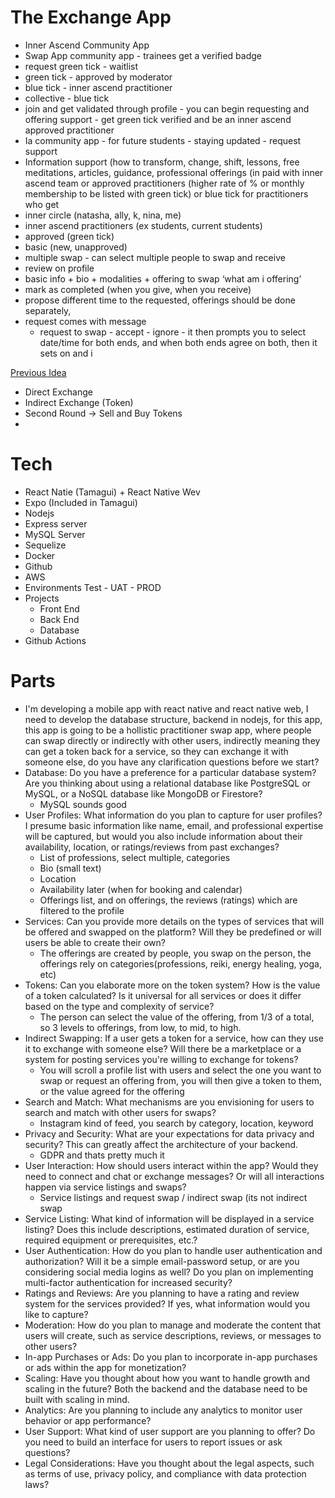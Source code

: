 # The Exchange App

- Inner Ascend Community App
- Swap App community app - trainees get a verified badge
- request green tick - waitlist
- green tick - approved by moderator
- blue tick - inner ascend practitioner
- collective - blue tick
- join and get validated through profile - you can begin requesting and offering support - get green tick verified and be an inner ascend approved practitioner
- Ia community app - for future students - staying updated - request support
- Information support (how to transform, change, shift, lessons, free meditations, articles, guidance, professional offerings (in paid with inner ascend team or approved practitioners (higher rate of % or monthly membership to be listed with green tick) or blue tick for practitioners who get
- inner circle (natasha, ally, k, nina, me)
- inner ascend practitioners (ex students, current students)
- approved (green tick)
- basic (new, unapproved)
- multiple swap - can select multiple people to swap and receive
- review on profile
- basic info + bio + modalities + offering to swap ‘what am i offering’
- mark as completed (when you give, when you receive)
- propose different time to the requested, offerings should be done separately,
- request comes with message
    - request to swap - accept - ignore - it then prompts you to select date/time for both ends, and when both ends agree on both, then it sets on and i

[Previous Idea](The%20Exchange%20App%2058a9d5972f0b42e18a72205a723e8d91/Previous%20Idea%20797017a34a64454eb0ee4606b8e6b076.md)

- Direct Exchange
- Indirect Exchange (Token)
- Second Round → Sell and Buy Tokens
- 

# Tech

- React Natie (Tamagui) + React Native Wev
- Expo (Included in Tamagui)
- Nodejs
- Express server
- MySQL Server
- Sequelize
- Docker
- Github
- AWS
- Environments Test - UAT - PROD
- Projects
    - Front End
    - Back End
    - Database
- Github Actions

# Parts

- I'm developing a mobile app with react native and react native web, I need to develop the database structure, backend in nodejs, for this app, this app is going to be a hollistic practitioner swap app, where people can swap directly or indirectly with other users, indirectly meaning they can get a token back for a service, so they can exchange it with someone else, do you have any clarification questions before we start?
- Database: Do you have a preference for a particular database system? Are you thinking about using a relational database like PostgreSQL or MySQL, or a NoSQL database like MongoDB or Firestore?
    - MySQL sounds good
- User Profiles: What information do you plan to capture for user profiles? I presume basic information like name, email, and professional expertise will be captured, but would you also include information about their availability, location, or ratings/reviews from past exchanges?
    - List of professions, select multiple, categories
    - Bio (small text)
    - Location
    - Availability later (when for booking and calendar)
    - Offerings list, and on offerings, the reviews (ratings) which are filtered to the profile
- Services: Can you provide more details on the types of services that will be offered and swapped on the platform? Will they be predefined or will users be able to create their own?
    - The offerings are created by people, you swap on the person, the offerings rely on categories(professions, reiki, energy healing, yoga, etc)
- Tokens: Can you elaborate more on the token system? How is the value of a token calculated? Is it universal for all services or does it differ based on the type and complexity of service?
    - The person can select the value of the offering, from 1/3 of a total, so 3 levels to offerings, from low, to mid, to high.
- Indirect Swapping: If a user gets a token for a service, how can they use it to exchange with someone else? Will there be a marketplace or a system for posting services you're willing to exchange for tokens?
    - You will scroll a profile list with users and select the one you want to swap or request an offering from, you will then give a token to them, or the value agreed for the offering
- Search and Match: What mechanisms are you envisioning for users to search and match with other users for swaps?
    - Instagram kind of feed, you search by category, location, keyword
- Privacy and Security: What are your expectations for data privacy and security? This can greatly affect the architecture of your backend.
    - GDPR and thats pretty much it
- User Interaction: How should users interact within the app? Would they need to connect and chat or exchange messages? Or will all interactions happen via service listings and swaps?
    - Service listings and request swap / indirect swap (its not indirect swap
- Service Listing: What kind of information will be displayed in a service listing? Does this include descriptions, estimated duration of service, required equipment or prerequisites, etc.?
- User Authentication: How do you plan to handle user authentication and authorization? Will it be a simple email-password setup, or are you considering social media logins as well? Do you plan on implementing multi-factor authentication for increased security?
- Ratings and Reviews: Are you planning to have a rating and review system for the services provided? If yes, what information would you like to capture?
- Moderation: How do you plan to manage and moderate the content that users will create, such as service descriptions, reviews, or messages to other users?
- In-app Purchases or Ads: Do you plan to incorporate in-app purchases or ads within the app for monetization?
- Scaling: Have you thought about how you want to handle growth and scaling in the future? Both the backend and the database need to be built with scaling in mind.
- Analytics: Are you planning to include any analytics to monitor user behavior or app performance?
- User Support: What kind of user support are you planning to offer? Do you need to build an interface for users to report issues or ask questions?
- Legal Considerations: Have you thought about the legal aspects, such as terms of use, privacy policy, and compliance with data protection laws?